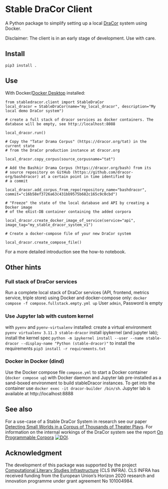 # Stable DraCor Client

A Python package to simplify setting up a local [DraCor](https://dracor.org) system using Docker.

Disclaimer: The client is in an early stage of development. Use with care.

## Install
`pip3 install .`

## Use

With Docker/[Docker Desktop](https://www.docker.com/products/docker-desktop) installed:

```
from stabledracor.client import StableDraCor
local_dracor = StableDraCor(name="my_local_dracor", description="My local demo DraCor system")

# create a full stack of dracor services as docker containers. The database will be empty, see http://localhost:8088

local_dracor.run() 

# Copy the "Tatar Drama Corpus" (https://dracor.org/tat) in the current state 
# from the DraCor production instance at dracor.org

local_dracor.copy_corpus(source_corpusname="tat")

# Add the Bashkir Drama Corpus (https://dracor.org/bash) from its 
# source repository on GitHub (https://github.com/dracor-org/bashdracor) at a certain point in time identified by
# a commit

local_dracor.add_corpus_from_repo(repository_name="bashdracor", commit="c16b58ef3726a63c431bb9575b682c165c9c0cbd")

# "Freeze" the state of the local database and API by creating a Docker image 
# of the eXist-DB container containing the added corpora

local_dracor.create_docker_image_of_service(service="api", image_tag="my_stable_dracor_system_v1")

# Create a docker-compose file of your new DraCor system

local_dracor.create_compose_file()
```

For a more detailed introduction see the how-to notebook. 

## Other hints

### Full stack of DraCor services
Run a complete local stack of DraCor services (API, frontend, metrics service, triple store) 
using Docker and docker-compose only:
`docker compose -f compose.fullstack.empty.yml up`
User `admin`, Password is empty

### Use Jupyter lab with custom kernel
with `pyenv` and `pyenv-virtualenv` installed:
create a virtual environment `pyenv virtualenv 3.11.3 stable-dracor`
install ipykernel (and jupyter lab); install the kernel spec
`python -m ipykernel install --user --name stable-dracor --display-name "Python (stable-dracor)"`
to install the requirements `pip3 install -r requirements.txt`

### Docker in Docker (dind)
Use the Docker compose file `compose.yml` to start a Docker container (`docker compose up`) with Docker daemon and 
Jupyter lab pre-installed as a sand-boxed environment to build stableDracor instances. 
To get into the container use `docker exec -it dracor-builder /bin/sh`. 
Jupyter lab is available at http://localhost:8888

## See also
For a use-case of a Stable DraCor System in research see our paper 
[Detecting Small Worlds in a Corpus of Thousands of Theater Plays](https://github.com/dracor-org/small-world-paper/tree/publication-version).
For information on the internal workings of the DraCor system see the report [On Programmable Corpora](https://doi.org/10.5281/zenodo.7664964) [![DOI](https://zenodo.org/badge/DOI/10.5281/zenodo.7664964.svg)](https://doi.org/10.5281/zenodo.7664964).

## Acknowledgment
The development of this package was supported by the project [Computational Literary Studies Infrastructure](https://clsinfra.io) (CLS INFRA). 
CLS INFRA has received funding from the European Union’s Horizon 2020 research and innovation programme under grant agreement No 101004984.